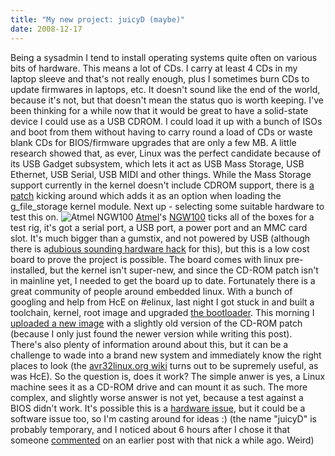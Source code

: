 ```yaml
---
title: "My new project: juicyD (maybe)"
date: 2008-12-17
---
```


Being a sysadmin I tend to install operating systems quite often on various bits of hardware. This means a lot of CDs. I carry at least 4 CDs in my laptop sleeve and that's not really enough, plus I sometimes burn CDs to update firmwares in laptops, etc.
It doesn't sound like the end of the world, because it's not, but that doesn't mean the status quo is worth keeping. I've been thinking for a while now that it would be great to have a solid-state device I could use as a USB CDROM. I could load it up with a bunch of ISOs and boot from them without having to carry round a load of CDs or waste blank CDs for BIOS/firmware upgrades that are only a few MB.
A little research showed that, as ever, Linux was the perfect candidate because of its USB Gadget subsystem, which lets it act as USB Mass Storage, USB Ethernet, USB Serial, USB MIDI and other things.
While the Mass Storage support currently in the kernel doesn't include CDROM support, there is [a patch](http://www.kernel.org/pub/linux/kernel/people/gregkh/gregkh-2.6/gregkh-04-usb/usb-g_file_storage-add-cd-rom-emulation.patch "g_file_storage CD-ROM patch") kicking around which adds it as an option when loading the g\_file\_storage kernel module.
Next up - selecting some suitable hardware to test this on.
![Atmel NGW100](http://www.avr32linux.org/twiki/pub/Main/ModifyTheNGW100/ngw_overview.png)
[Atmel](http://www.atmel.no/ "Atmel")'s [NGW100](http://www.atmel.com/dyn/products/tools_card.asp?tool_id=4102) ticks all of the boxes for a test rig, it's got a serial port, a USB port, a power port and an MMC card slot. It's much bigger than a gumstix, and not powered by USB (although there is a[dubious sounding hardware hack](http://nickstallman.net/node/11) for this), but this is a low cost board to prove the project is possible.
The board comes with linux pre-installed, but the kernel isn't super-new, and since the CD-ROM patch isn't in mainline yet, I needed to get the board up to date.
Fortunately there is a great community of people around embedded linux. With a bunch of googling and help from HcE on \#elinux, last night I got stuck in and built a toolchain, kernel, root image and upgraded [the bootloader](http://www.atmel.no/buildroot/buildroot-u-boot.html). This morning I [uploaded a new image](http://support.atmel.no/knowledgebase/avr32studiohelp/com.atmel.avr32.tool.ngw100/html/firmware_upgrade.html#With_serial_link) with a slightly old version of the CD-ROM patch (because I only just found the newer version while writing this post).
There's also plenty of information around about this, but it can be a challenge to wade into a brand new system and immediately know the right places to look (the [avr32linux.org wiki](http://avr32linux.org/twiki/bin/view) turns out to be supremely useful, as was HcE).
So the question is, does it work? The simple anwer is yes, a Linux machine sees it as a CD-ROM drive and can mount it as such. The more complex, and slightly worse answer is not yet, because a test against a BIOS didn't work. It's possible this is a [hardware issue](http://www.avrfreaks.net/wiki/index.php/VBUS_fix), but it could be a software issue too, so I'm casting around for ideas :)
(the name "juicyD" is probably temporary, and I noticed about 6 hours after I chose it that someone [commented](http://www.tenshu.net/archives/2007/06/03/transcoding-video-for-the-ps3-in-ubuntu/#comment-56) on an earlier post with that nick a while ago. Weird)
